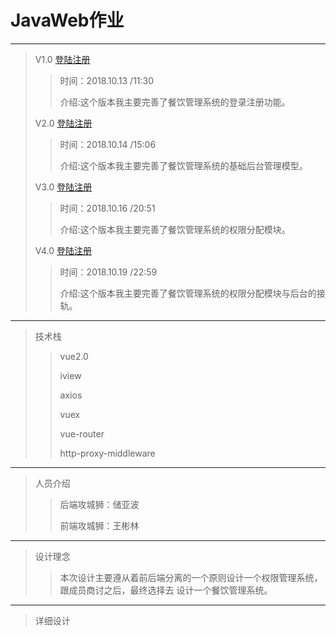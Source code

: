 # JavaWeb作业

----------------------------------------------------------------
>V1.0 [登陆注册](Version1.0/dist)
>>时间：2018.10.13 /11:30
>>
>>介绍:这个版本我主要完善了餐饮管理系统的登录注册功能。
>
>V2.0 [登陆注册](Version2.0/dist)
>>时间：2018.10.14 /15:06
>>
>>介绍:这个版本我主要完善了餐饮管理系统的基础后台管理模型。
>
>V3.0 [登陆注册](Version3.0/dist)
>>时间：2018.10.16 /20:51
>>
>>介绍:这个版本我主要完善了餐饮管理系统的权限分配模块。
>
>V4.0 [登陆注册](Version4.0)
>>时间：2018.10.19 /22:59
>>
>>介绍:这个版本我主要完善了餐饮管理系统的权限分配模块与后台的接轨。

--------------------------------------------
>技术栈
>>vue2.0
>>
>>iview
>>
>>axios
>>
>>vuex
>>
>>vue-router
>>
>>http-proxy-middleware

-------------------------------------------------
>人员介绍
>>后端攻城狮：储亚波
>>
>>前端攻城狮：王彬林

-------------------------------------------------
>设计理念
>>本次设计主要遵从着前后端分离的一个原则设计一个权限管理系统，跟成员商讨之后，最终选择去
设计一个餐饮管理系统。

------------------------------------------------------------
>详细设计

